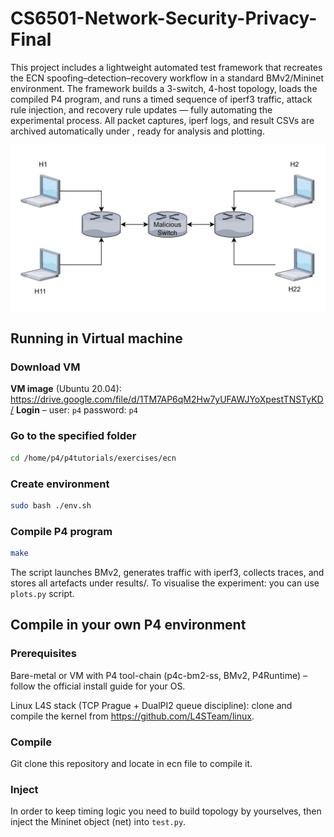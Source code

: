 # CS6501-Network-Security-Privacy-Final
This project includes a lightweight automated test framework that recreates the ECN spoofing–detection–recovery workflow in a standard BMv2/Mininet environment.
The framework builds a 3-switch, 4-host topology, loads the compiled P4 program, and runs a timed sequence of iperf3 traffic, attack rule injection, and recovery rule updates — fully automating the experimental process.
All packet captures, iperf logs, and result CSVs are archived automatically under , ready for analysis and plotting.

![topo.png](https://github.com/Jianxi-Chen/CS6501-Network-Security-Privacy-Final/blob/main/topo.png)

## Running in Virtual machine

### Download VM
**VM image** (Ubuntu 20.04): <https://drive.google.com/file/d/1TM7AP6qM2Hw7yUFAWJYoXpestTNSTyKD/>
**Login** – user: `p4`   password: `p4`

### Go to the specified folder
```bash
cd /home/p4/p4tutorials/exercises/ecn
```

### Create environment
```bash
sudo bash ./env.sh
```

### Compile P4 program
```bash
make
```

The script launches BMv2, generates traffic with iperf3, collects traces, and stores all artefacts under results/. To visualise the experiment: you can use `plots.py` script.


## Compile in your own P4 environment

###  Prerequisites
Bare-metal or VM with P4 tool-chain (p4c-bm2-ss, BMv2, P4Runtime)
– follow the official install guide for your OS.

Linux L4S stack (TCP Prague + DualPI2 queue discipline):
clone and compile the kernel from https://github.com/L4STeam/linux.

### Compile

Git clone this repository and locate in ecn file to compile it.

### Inject

In order to keep timing logic you need to build topology by yourselves, then inject the Mininet object (net) into `test.py`.


